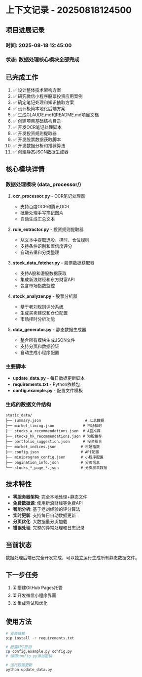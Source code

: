 # 上下文记录 - 20250818124500

## 项目进展记录

### 时间: 2025-08-18 12:45:00
### 状态: 数据处理核心模块全部完成

## 已完成工作
1. ✅ 设计整体技术架构方案
2. ✅ 研究微信小程序股票投资应用案例  
3. ✅ 确定笔记处理和知识抽取方案
4. ✅ 设计极简本地化后端方案
5. ✅ 生成CLAUDE.md和README.md项目文档
6. ✅ 创建项目基础结构目录
7. ✅ 开发OCR笔记处理脚本
8. ✅ 开发投资规则提取器
9. ✅ 开发股票数据获取脚本
10. ✅ 开发数据分析和推荐算法
11. ✅ 创建静态JSON数据生成器

## 核心模块详情

### 数据处理模块 (data_processor/)
1. **ocr_processor.py** - OCR笔记处理器
   - 支持百度OCR和腾讯OCR
   - 批量处理手写笔记图片
   - 自动生成汇总文本

2. **rule_extractor.py** - 投资规则提取器
   - 从文本中提取选股、择时、仓位规则
   - 支持条件识别和置信度评分
   - 自动去重和分类整理

3. **stock_data_fetcher.py** - 股票数据获取器
   - 支持A股和港股数据获取
   - 集成新浪财经和东方财富API
   - 包含市场指数监控

4. **stock_analyzer.py** - 股票分析器
   - 基于老刘规则评分系统
   - 生成买卖建议和仓位配置
   - 市场择时分析功能

5. **data_generator.py** - 静态数据生成器
   - 整合所有模块生成JSON文件
   - 支持分页和数据验证
   - 自动生成小程序配置

### 主要脚本
- **update_data.py** - 每日数据更新脚本
- **requirements.txt** - Python依赖包
- **config.example.py** - 配置文件模板

### 生成的数据文件结构
```
static_data/
├── summary.json                    # 汇总数据
├── market_timing.json             # 市场择时
├── stocks_a_recommendations.json  # A股推荐
├── stocks_hk_recommendations.json # 港股推荐
├── portfolio_suggestion.json      # 投资组合
├── market_indices.json           # 市场指数
├── config.json                   # API配置
├── miniprogram_config.json       # 小程序配置
├── pagination_info.json          # 分页信息
└── stocks_*_page_*.json          # 分页股票数据
```

## 技术特性
- **零服务器架构**: 完全本地处理+静态文件
- **免费数据源**: 使用新浪财经等免费API
- **智能分析**: 基于老刘经验的评分算法
- **实时更新**: 支持每日自动数据更新
- **分页优化**: 大数据量分页加载
- **错误处理**: 完整的异常处理和日志记录

## 当前状态
数据处理后端已完全开发完成，可以独立运行生成所有静态数据文件。

## 下一步任务
1. ⏳ 搭建GitHub Pages托管
2. ⏳ 开发微信小程序界面
3. ⏳ 集成测试和优化

## 使用方法
```bash
# 安装依赖
pip install -r requirements.txt

# 配置API密钥
cp config.example.py config.py
# 编辑config.py添加密钥

# 运行数据更新
python update_data.py
```